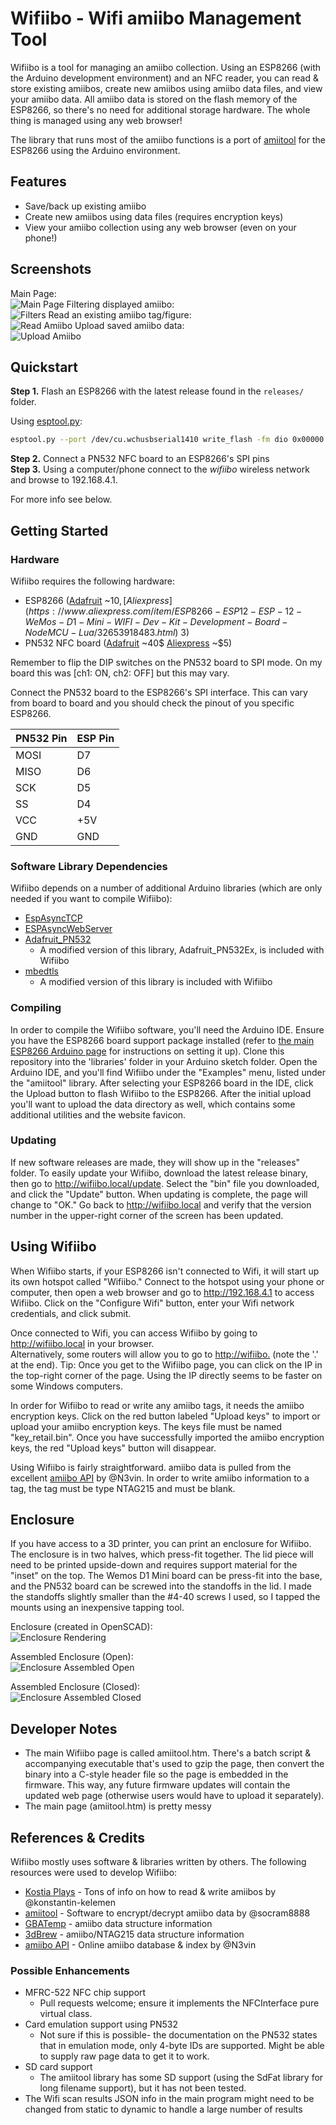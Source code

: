 # Wifiibo - Wifi amiibo Management Tool
Wifiibo is a tool for managing an amiibo collection.  Using an ESP8266
(with the Arduino development environment) and an NFC reader, you can 
read & store existing amiibos, create new amiibos using amiibo data 
files, and view your amiibo data.  All amiibo data is stored on the flash 
memory of the ESP8266, so there's no need for additional storage 
hardware.  The whole thing is managed using any web browser!


The library that runs most of the amiibo functions is a port of 
[amiitool](https://github.com/socram8888/amiitool) for the ESP8266 using 
the Arduino environment.

## Features
* Save/back up existing amiibo
* Create new amiibos using data files (requires encryption keys)
* View your amiibo collection using any web browser (even on your phone!)

## Screenshots
Main Page:  
![Main Page](/screenshots/main.png?=raw=true "Main Page")
Filtering displayed amiibo:  
![Filters](/screenshots/filter.png?=raw=true "Filters")
Read an existing amiibo tag/figure:  
![Read Amiibo](/screenshots/read.png?=raw=true "Read amiibo")
Upload saved amiibo data:  
![Upload Amiibo](/screenshots/upload.png?=raw=true "Upload amiibo")


## Quickstart
**Step 1.** Flash an ESP8266 with the latest release found in the `releases/` folder. 

Using [esptool.py](https://github.com/espressif/esptool):
```bash
esptool.py --port /dev/cu.wchusbserial1410 write_flash -fm dio 0x00000 Wifiibo_1.0.ino.d1_mini.bin
```

**Step 2.** Connect a PN532 NFC board to an ESP8266's SPI pins  
**Step 3.** Using a computer/phone connect to the *wifiibo* wireless network 
and browse to 192.168.4.1.

For more info see below.

## Getting Started

### Hardware
Wifiibo requires the following hardware:  

* ESP8266 ([Adafruit](https://www.adafruit.com/product/2471) ~10$, 
[Aliexpress](https://www.aliexpress.com/item/ESP8266-ESP12-ESP-12-WeMos-D1-Mini-WIFI-Dev-Kit-Development-Board-NodeMCU-Lua/32653918483.html) ~3$)
* PN532 NFC board ([Adafruit](https://www.adafruit.com/product/789)  ~40$ 
[Aliexpress](https://www.aliexpress.com/item/PN532-NFC-RFID-Module-V3-Kits-Reader-Writer/32452824672.html) ~$5)

Remember to flip the DIP switches on the PN532 board to SPI mode.  On my board 
this was [ch1: ON, ch2: OFF] but this may vary.

Connect the PN532 board to the ESP8266's SPI interface.  This can vary from board 
to board and you should check the pinout of you specific ESP8266.  

PN532 Pin | ESP Pin
----------|----------
MOSI      | D7
MISO      | D6
SCK       | D5
SS        | D4
VCC       | +5V
GND       | GND



### Software Library Dependencies
Wifiibo depends on a number of additional Arduino libraries (which are only needed 
if you want to compile Wifiibo):  

* [EspAsyncTCP](https://github.com/me-no-dev/ESPAsyncTCP) 
* [ESPAsyncWebServer](https://github.com/me-no-dev/ESPAsyncWebServer)
* [Adafruit_PN532](https://github.com/adafruit/Adafruit-PN532)
  * A modified version of this library, Adafruit_PN532Ex, is included with Wifiibo
* [mbedtls](https://tls.mbed.org)
  * A modified version of this library is included with Wifiibo
  
### Compiling
In order to compile the Wifiibo software, you'll need the Arduino IDE.  Ensure you 
have the ESP8266 board support package installed (refer to 
[the main ESP8266 Arduino page](https://github.com/esp8266/Arduino) for instructions 
on setting it up).  Clone this repository into the 'libraries' folder in your Arduino 
sketch folder.  Open the Arduino IDE, and you'll find Wifiibo under the "Examples" menu,
 listed under the "amiitool" library.  After selecting your ESP8266 board in the IDE, 
 click the Upload button to flash Wifiibo to the ESP8266.  After the initial upload you'll
  want to upload the data directory as well, which contains some additional utilities and 
  the website favicon.

### Updating
If new software releases are made, they will show up in the "releases" folder.  To easily 
update your Wifiibo, download the latest release binary, then go to http://wifiibo.local/update. 
Select the "bin" file you downloaded, and click the "Update" button.  When updating is 
complete, the page will change to "OK."  Go back to http://wifiibo.local and verify that
the version number in the upper-right corner of the screen has been updated.

## Using Wifiibo
When Wifiibo starts, if your ESP8266 isn't connected to Wifi, it will start up its own 
hotspot called "Wifiibo."  Connect to the hotspot using your phone or computer, then open 
a web browser and go to http://192.168.4.1 to access Wifiibo.  Click on the "Configure Wifi" 
button, enter your Wifi network credentials, and click submit.

Once connected to Wifi, you can access Wifiibo by going to http://wifiibo.local in your browser.  
Alternatively, some routers will allow you to go to [http://wifiibo.](http://wifiibo.) 
(note the '.' at the end).  Tip: Once you get to the Wifiibo page, you can click on the IP 
in the top-right corner of the page.  Using the IP directly seems to be faster on some Windows 
computers.

In order for Wifiibo to read or write any amiibo tags, it needs the amiibo encryption keys. 
Click on the red button labeled "Upload keys" to import or upload your amiibo encryption keys. 
The keys file must be named "key_retail.bin".  Once you have successfully imported the amiibo 
encryption keys, the red "Upload keys" button will disappear.

Using Wifiibo is fairly straightforward.  amiibo data is pulled from the excellent 
[amiibo API](https://github.com/N3evin/AmiiboAPI) by @N3vin.
In order to write amiibo information to a tag, the tag must be type NTAG215 and
must be blank.

## Enclosure
If you have access to a 3D printer, you can print an enclosure for Wifiibo.  
The enclosure is in two halves, which press-fit together.  The lid piece will 
need to be printed upside-down and requires support material for the "inset" on 
the top.  The Wemos D1 Mini board can be press-fit into the base, and the PN532 
board can be screwed into the standoffs in the lid.  I made the standoffs slightly
smaller than the #4-40 screws I used, so I tapped the mounts using an inexpensive
 tapping tool.

Enclosure (created in OpenSCAD):  
![Enclosure Rendering](/screenshots/enclosure-render.png?=raw=true "Enclosure Rendering")

Assembled Enclosure (Open):  
![Enclosure Assembled Open](/screenshots/enclosure-open.png?=raw=true "Enclosure Assembled (Open)")

Assembled Enclosure (Closed):  
![Enclosure Assembled Closed](/screenshots/enclosure-closed.png?=raw=true "Enclosure Assembled (Closed)")

## Developer Notes
* The main Wifiibo page is called amiitool.htm.  There's a batch script & accompanying 
executable that's used to gzip the page, then convert the binary into a C-style header
file so the page is embedded in the firmware.  This way, any future firmware updates 
will contain the updated web page (otherwise users would have to upload it separately).
* The main page (amiitool.htm) is pretty messy

## References & Credits
Wifiibo mostly uses software & libraries written by others.  The following resources were
used to develop Wifiibo:
* [Kostia Plays](https://games.kel.mn/en/create-amiibo-clones-with-arduino) - Tons of info on how to read & write amiibos by @konstantin-kelemen
* [amiitool](https://github.com/socram8888/amiitool) - Software to encrypt/decrypt amiibo data by @socram8888
* [GBATemp](http://wiki.gbatemp.net/wiki/Amiibo) - amiibo data structure information
* [3dBrew](https://www.3dbrew.org/wiki/Amiibo) - amiibo/NTAG215 data structure information
* [amiibo API](https://github.com/N3evin/AmiiboAPI) - Online amiibo database & index by @N3vin

### Possible Enhancements
* MFRC-522 NFC chip support
  * Pull requests welcome; ensure it implements the NFCInterface pure virtual class.
* Card emulation support using PN532
  * Not sure if this is possible- the documentation on the PN532 states that in emulation 
  mode, only 4-byte IDs are supported.  Might be able to supply raw page data to get it to work.
* SD card support
  * The amiitool library has some SD support (using the SdFat library for long filename support),
   but it has not been tested.
* The Wifi scan results JSON info in the main program might need to be changed from static to 
dynamic to handle a large number of results
